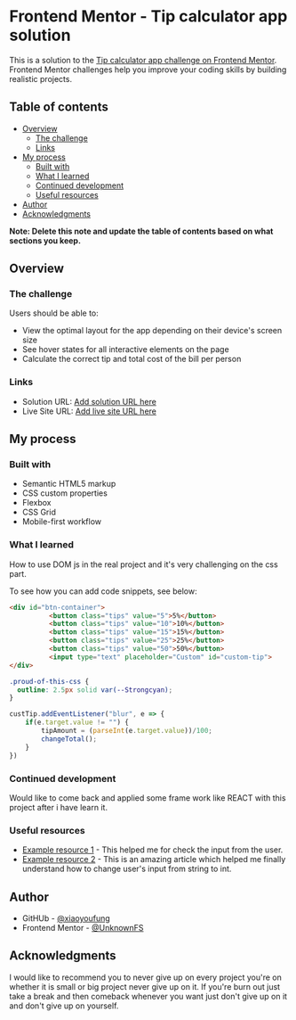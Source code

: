 # Frontend Mentor - Tip calculator app solution

This is a solution to the [Tip calculator app challenge on Frontend Mentor](https://www.frontendmentor.io/challenges/tip-calculator-app-ugJNGbJUX). Frontend Mentor challenges help you improve your coding skills by building realistic projects.

## Table of contents

- [Overview](#overview)
  - [The challenge](#the-challenge)
  - [Links](#links)
- [My process](#my-process)
  - [Built with](#built-with)
  - [What I learned](#what-i-learned)
  - [Continued development](#continued-development)
  - [Useful resources](#useful-resources)
- [Author](#author)
- [Acknowledgments](#acknowledgments)

**Note: Delete this note and update the table of contents based on what sections you keep.**

## Overview

### The challenge

Users should be able to:

- View the optimal layout for the app depending on their device's screen size
- See hover states for all interactive elements on the page
- Calculate the correct tip and total cost of the bill per person

### Links

- Solution URL: [Add solution URL here](https://github.com/xiaoyoufung/Tip-calculator-app)
- Live Site URL: [Add live site URL here](https://xiaoyoufung.github.io/Tip-calculator-app/)

## My process

### Built with

- Semantic HTML5 markup
- CSS custom properties
- Flexbox
- CSS Grid
- Mobile-first workflow

### What I learned

How to use DOM js in the real project and it's very challenging on the css part.

To see how you can add code snippets, see below:

```html
<div id="btn-container">
          <button class="tips" value="5">5%</button>
          <button class="tips" value="10">10%</button>
          <button class="tips" value="15">15%</button>
          <button class="tips" value="25">25%</button>
          <button class="tips" value="50">50%</button>
          <input type="text" placeholder="Custom" id="custom-tip">
</div>
```
```css
.proud-of-this-css {
  outline: 2.5px solid var(--Strongcyan);
}
```
```js
custTip.addEventListener("blur", e => {
    if(e.target.value != "") {
        tipAmount = (parseInt(e.target.value))/100;
        changeTotal();
    }
})
```

### Continued development

Would like to come back and applied some frame work like REACT with this project after i have learn it.

### Useful resources

- [Example resource 1](https://developer.mozilla.org/en-US/docs/Web/JavaScript/Reference/Global_Objects/isNaN) - This helped me for check the input from the user.
- [Example resource 2](https://www.w3schools.com/jsref/jsref_parseint.asp) - This is an amazing article which helped me finally understand how to change user's input from string to int.


## Author

- GitHUb - [@xiaoyoufung](https://github.com/xiaoyoufung)
- Frontend Mentor - [@UnknownFS](https://www.frontendmentor.io/profile/UnknownFS)

## Acknowledgments

I would like to recommend you to never give up on every project you're on whether it is small or big project never give up on it. If you're burn out just take a break and then comeback whenever you want just don't give up on it and don't give up on yourself.
